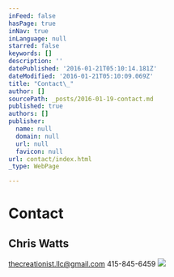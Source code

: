 ```yaml
---
inFeed: false
hasPage: true
inNav: true
inLanguage: null
starred: false
keywords: []
description: ''
datePublished: '2016-01-21T05:10:14.181Z'
dateModified: '2016-01-21T05:10:09.069Z'
title: "Contact\_"
author: []
sourcePath: _posts/2016-01-19-contact.md
published: true
authors: []
publisher:
  name: null
  domain: null
  url: null
  favicon: null
url: contact/index.html
_type: WebPage

---
```

# Contact 

## Chris Watts

thecreationist.llc@gmail.com   415-845-6459
![](https://the-grid-user-content.s3-us-west-2.amazonaws.com/4ad6ba85-2c59-4122-b0d0-9fc9525daadc.jpg)